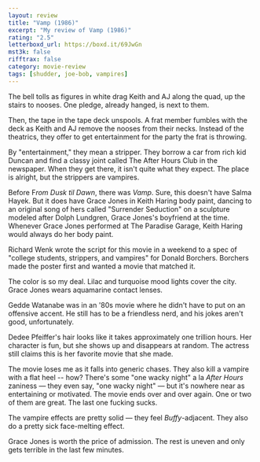```yaml
---
layout: review
title: "Vamp (1986)"
excerpt: "My review of Vamp (1986)"
rating: "2.5"
letterboxd_url: https://boxd.it/69JwGn
mst3k: false
rifftrax: false
category: movie-review
tags: [shudder, joe-bob, vampires]
---
```


The bell tolls as figures in white drag Keith and AJ along the quad, up the stairs to nooses. One pledge, already hanged, is next to them.

Then, the tape in the tape deck unspools. A frat member fumbles with the deck as Keith and AJ remove the nooses from their necks. Instead of the theatrics, they offer to get entertainment for the party the frat is throwing.

By "entertainment," they mean a stripper. They borrow a car from rich kid Duncan and find a classy joint called The After Hours Club in the newspaper. When they get there, it isn't quite what they expect. The place is alright, but the strippers are vampires.

Before F<i>rom Dusk til Dawn</i>, there was <i>Vamp</i>. Sure, this doesn't have Salma Hayek. But it does have Grace Jones in Keith Haring body paint, dancing to an original song of hers called "Surrender Seduction" on a sculpture modeled after Dolph Lundgren, Grace Jones's boyfriend at the time. Whenever Grace Jones performed at The Paradise Garage, Keith Haring would always do her body paint.

Richard Wenk wrote the script for this movie in a weekend to a spec of "college students, strippers, and vampires" for Donald Borchers. Borchers made the poster first and wanted a movie that matched it.

The color is so my deal. Lilac and turquoise mood lights cover the city. Grace Jones wears aquamarine contact lenses.

Gedde Watanabe was in an '80s movie where he didn't have to put on an offensive accent. He still has to be a friendless nerd, and his jokes aren't good, unfortunately.

Dedee Pfeiffer's hair looks like it takes approximately one trillion hours. Her character is fun, but she shows up and disappears at random. The actress still claims this is her favorite movie that she made.

The movie loses me as it falls into generic chases. They also kill a vampire with a flat heel -- how? There's some "one wacky night" a la <i>After Hours</i> zaniness — they even say, "one wacky night" — but it's nowhere near as entertaining or motivated. The movie ends over and over again. One or two of them are great. The last one fucking sucks.

The vampire effects are pretty solid — they feel <i>Buffy</i>-adjacent. They also do a pretty sick face-melting effect.

Grace Jones is worth the price of admission. The rest is uneven and only gets terrible in the last few minutes.
